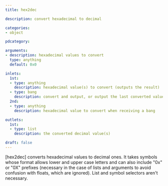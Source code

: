 ```yaml
---
title: hex2dec

description: convert hexadecimal to decimal

categories:
- object

pdcategory:

arguments:
- description: hexadecimal values to convert
  type: anything
  default: 0x0

inlets:
  1st:
  - type: anything
    description: hexadecimal value(s) to convert (outputs the result)
  - type: bang
    description: convert and output, or output the last converted value(s)
  2nd:
  - type: anything
    description: hexadecimal value to convert when receiving a bang

outlets:
  1st:
  - type: list
    description: the converted decimal value(s)

draft: false
---
```


[hex2dec] converts hexadecimal values to decimal ones. It takes symbols whose format allows lower and upper case letters and can also include "0x" or "0X" prefixes (necessary in the case of lists and arguments to avoid confusion with floats, which are ignored). List and symbol selectors aren't necessary.

